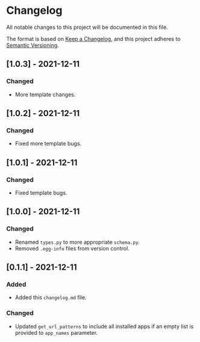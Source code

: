 # Changelog
All notable changes to this project will be documented in this file.

The format is based on [Keep a Changelog](https://keepachangelog.com/en/1.0.0/),
and this project adheres to [Semantic Versioning](https://semver.org/spec/v2.0.0.html).

## [1.0.3] - 2021-12-11

### Changed
- More template changes.

## [1.0.2] - 2021-12-11

### Changed
- Fixed more template bugs.

## [1.0.1] - 2021-12-11

### Changed
- Fixed template bugs.

## [1.0.0] - 2021-12-11

### Changed
- Renamed `types.py` to more appropriate `schema.py`.
- Removed `.egg-info` files from version control.

## [0.1.1] - 2021-12-11

### Added
- Added this `changelog.md` file.

### Changed
- Updated `get_url_patterns` to include all installed apps if an empty list is provided to `app_names` parameter.
